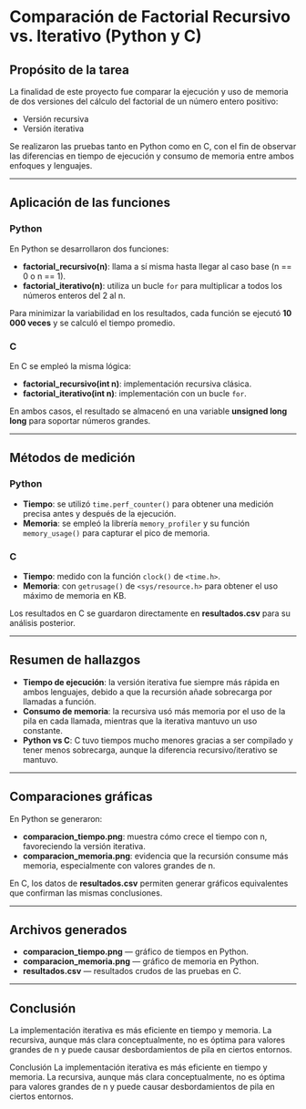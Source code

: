 # Comparación de Factorial Recursivo vs. Iterativo (Python y C)

## Propósito de la tarea
La finalidad de este proyecto fue comparar la ejecución y uso de memoria de dos versiones del cálculo del factorial de un número entero positivo:

- Versión recursiva  
- Versión iterativa  

Se realizaron las pruebas tanto en Python como en C, con el fin de observar las diferencias en tiempo de ejecución y consumo de memoria entre ambos enfoques y lenguajes.

---

## Aplicación de las funciones

### Python
En Python se desarrollaron dos funciones:  

- **factorial_recursivo(n)**: llama a sí misma hasta llegar al caso base (n == 0 o n == 1).  
- **factorial_iterativo(n)**: utiliza un bucle `for` para multiplicar a todos los números enteros del 2 al n.  

Para minimizar la variabilidad en los resultados, cada función se ejecutó **10 000 veces** y se calculó el tiempo promedio.

### C
En C se empleó la misma lógica:  

- **factorial_recursivo(int n)**: implementación recursiva clásica.  
- **factorial_iterativo(int n)**: implementación con un bucle `for`.  

En ambos casos, el resultado se almacenó en una variable **unsigned long long** para soportar números grandes.

---

## Métodos de medición

### Python
- **Tiempo**: se utilizó `time.perf_counter()` para obtener una medición precisa antes y después de la ejecución.  
- **Memoria**: se empleó la librería `memory_profiler` y su función `memory_usage()` para capturar el pico de memoria.

### C
- **Tiempo**: medido con la función `clock()` de `<time.h>`.  
- **Memoria**: con `getrusage()` de `<sys/resource.h>` para obtener el uso máximo de memoria en KB.

Los resultados en C se guardaron directamente en **resultados.csv** para su análisis posterior.

---

## Resumen de hallazgos

- **Tiempo de ejecución**: la versión iterativa fue siempre más rápida en ambos lenguajes, debido a que la recursión añade sobrecarga por llamadas a función.  
- **Consumo de memoria**: la recursiva usó más memoria por el uso de la pila en cada llamada, mientras que la iterativa mantuvo un uso constante.  
- **Python vs C**: C tuvo tiempos mucho menores gracias a ser compilado y tener menos sobrecarga, aunque la diferencia recursivo/iterativo se mantuvo.

---

## Comparaciones gráficas

En Python se generaron:  
- **comparacion_tiempo.png**: muestra cómo crece el tiempo con n, favoreciendo la versión iterativa.  
- **comparacion_memoria.png**: evidencia que la recursión consume más memoria, especialmente con valores grandes de n.  

En C, los datos de **resultados.csv** permiten generar gráficos equivalentes que confirman las mismas conclusiones.

---

## Archivos generados

- **comparacion_tiempo.png** — gráfico de tiempos en Python.  
- **comparacion_memoria.png** — gráfico de memoria en Python.  
- **resultados.csv** — resultados crudos de las pruebas en C.  

---

## Conclusión
La implementación iterativa es más eficiente en tiempo y memoria. La recursiva, aunque más clara conceptualmente, no es óptima para valores grandes de n y puede causar desbordamientos de pila en ciertos entornos.


Conclusión
La implementación iterativa es más eficiente en tiempo y memoria. La recursiva, aunque más clara conceptualmente, no es óptima para valores grandes de n y puede causar desbordamientos de pila en ciertos entornos.
